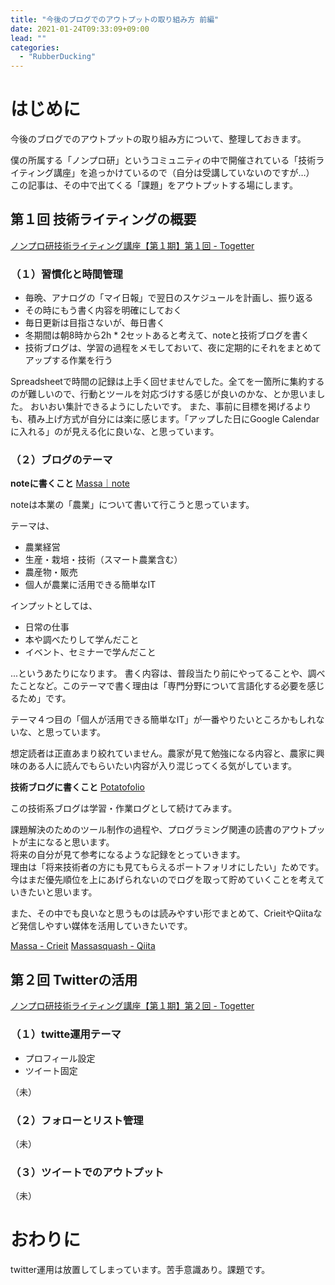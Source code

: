 ```yaml
---
title: "今後のブログでのアウトプットの取り組み方 前編"
date: 2021-01-24T09:33:09+09:00
lead: ""
categories:
  - "RubberDucking"
---
```


# はじめに
今後のブログでのアウトプットの取り組み方について、整理しておきます。

僕の所属する「ノンプロ研」というコミュニティの中で開催されている「技術ライティング講座」を追っかけているので（自分は受講していないのですが…）
この記事は、その中で出てくる「課題」をアウトプットする場にします。


## 第１回 技術ライティングの概要
[ノンプロ研技術ライティング講座【第１期】第１回 - Togetter](https://togetter.com/li/1654465)

### （１）習慣化と時間管理
- 毎晩、アナログの「マイ日報」で翌日のスケジュールを計画し、振り返る
- その時にもう書く内容を明確にしておく
- 毎日更新は目指さないが、毎日書く
- 冬期間は朝8時から2h * 2セットあると考えて、noteと技術ブログを書く
- 技術ブログは、学習の過程をメモしておいて、夜に定期的にそれをまとめてアップする作業を行う

Spreadsheetで時間の記録は上手く回せませんでした。全てを一箇所に集約するのが難しいので、行動とツールを対応づけする感じが良いのかな、とか思いました。
おいおい集計できるようにしたいです。
また、事前に目標を掲げるよりも、積み上げ方式が自分には楽に感じます。「アップした日にGoogle Calendarに入れる」のが見える化に良いな、と思っています。


### （２）ブログのテーマ
**noteに書くこと**
[Massa｜note](https://note.com/agrifeel_labo)

noteは本業の「農業」について書いて行こうと思っています。

テーマは、

- 農業経営
- 生産・栽培・技術（スマート農業含む）
- 農産物・販売
- 個人が農業に活用できる簡単なIT

インプットとしては、

- 日常の仕事
- 本や調べたりして学んだこと
- イベント、セミナーで学んだこと

...というあたりになります。
書く内容は、普段当たり前にやってることや、調べたことなど。このテーマで書く理由は「専門分野について言語化する必要を感じるため」です。  

テーマ４つ目の「個人が活用できる簡単なIT」が一番やりたいところかもしれないな、と思っています。  

想定読者は正直あまり絞れていません。農家が見て勉強になる内容と、農家に興味のある人に読んでもらいたい内容が入り混じってくる気がしています。


**技術ブログに書くこと**
[Potatofolio](https://massasquash.github.io/potatofolio/)

この技術系ブログは学習・作業ログとして続けてみます。  

課題解決のためのツール制作の過程や、プログラミング関連の読書のアウトプットが主になると思います。  
将来の自分が見て参考になるような記録をとっていきます。  
理由は「将来技術者の方にも見てもらえるポートフォリオにしたい」ためです。今はまだ優先順位を上にあげられないのでログを取って貯めていくことを考えていきたいと思います。  

また、その中でも良いなと思うものは読みやすい形でまとめて、CrieitやQiitaなど発信しやすい媒体を活用していきたいです。

[Massa - Crieit](https://crieit.net/users/massasquash)
[Massasquash - Qiita](https://qiita.com/Massasquash)


## 第２回 Twitterの活用
[ノンプロ研技術ライティング講座【第１期】第２回 - Togetter](https://togetter.com/li/1657727)

### （１）twitte運用テーマ
- プロフィール設定
- ツイート固定

（未）

### （２）フォローとリスト管理
（未）

### （３）ツイートでのアウトプット
（未）


# おわりに
twitter運用は放置してしまっています。苦手意識あり。課題です。